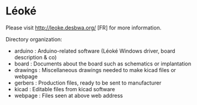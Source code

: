 Léoké
=====

Please visit http://leoke.desbwa.org/ [FR] for more information.

Directory organization:

 - arduino  : Arduino-related software (Léoké Windows driver, board description & co)
 - board    : Documents about the board such as schematics or implantation
 - drawings : Miscellaneous drawings needed to make kicad files or webpage
 - gerbers  : Production files, ready to be sent to manufacturer
 - kicad    : Editable files from kicad software
 - webpage  : Files seen at above web address

